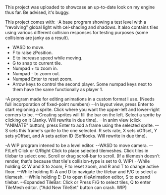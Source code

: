 This project was uploaded to showcase an up-to-date look on my engine thus far. Be advised, it's buggy.

This project comes with:
-A base program showing a test level with a "revolving" global light with cel-shading and shadows.
 It also contains tiles using various different collision responses for testing purposes (some collisions are janky as a result).
 - WASD to move.
 - F to raise zPosition.
 - E to increase speed while moving.
 - G to snap to current tile.
 - Numpad + to zoom in.
 - Numpad - to zoom out.
 - Numpad Enter to reset zoom.
 - Arrow keys to control the second player. Some numpad keys next to them have the same functionally as player 1.

-A program made for editing animations in a custom format I use. (Needs full incorporation of fixed-point numbers)
 --In layout view, press Enter to start regioning a sprite. Click where you want the upper-left and lower-right corners to be.
 --Creating sprites will fill the bar on the left. Select a sprite by clicking on it (Janky. Will rewrite in due time).
 --In anim view (click "ANIMATE" button), press Enter to add a frame using the selected sprite.
 --S sets this frame's sprite to the one selected. R sets rate, X sets xOffset, Y sets yOffset, and A sets action ID (Softlocks. Will rewrite in due time).

-A WIP program intened to be a level editor.
 --WASD to move camera.
 --F/Left Click or G/Right Click to place selected tilemeshes. Click tiles in tilebar to select one. Scroll or drag scroll-bar to scroll.
   (If a tilemesh doesn't render, that's because that tile's collision-type is set to 0. WIP)
 --While holding Q: W and S to zoom, F to reset zoom, and R and T to change active floor.
 --While holding R: A and D to navigate the tilebar and F/G to select a tilemesh.
 --While holding E: D to open tileAnimation editor, S to expand tilebar.
 --Expanded TileBar: Click or Press F/G to select tiles, Q to enter TileMesh editor. ("Add New TileSet" button can crash. WIP)
